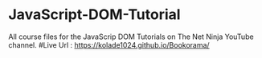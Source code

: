 # JavaScript-DOM-Tutorial
All course files for the JavaScrip DOM Tutorials on The Net Ninja YouTube channel.
#Live Url : https://kolade1024.github.io/Bookorama/
